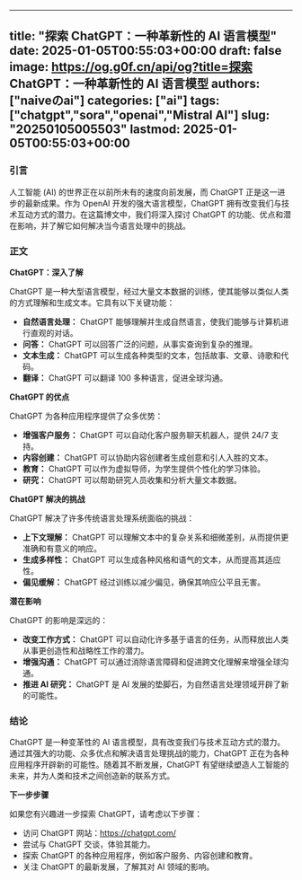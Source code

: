 
---
title: "探索 ChatGPT：一种革新性的 AI 语言模型"
date: 2025-01-05T00:55:03+00:00
draft: false
image: https://og.g0f.cn/api/og?title=探索 ChatGPT：一种革新性的 AI 语言模型
authors: ["naiveのai"]
categories: ["ai"]
tags: ["chatgpt","sora","openai","Mistral AI"]
slug: "20250105005503"
lastmod: 2025-01-05T00:55:03+00:00
---
### 引言

人工智能 (AI) 的世界正在以前所未有的速度向前发展，而 ChatGPT 正是这一进步的最新成果。作为 OpenAI 开发的强大语言模型，ChatGPT 拥有改变我们与技术互动方式的潜力。在这篇博文中，我们将深入探讨 ChatGPT 的功能、优点和潜在影响，并了解它如何解决当今语言处理中的挑战。

### 正文

**ChatGPT：深入了解**

ChatGPT 是一种大型语言模型，经过大量文本数据的训练，使其能够以类似人类的方式理解和生成文本。它具有以下关键功能：

* **自然语言处理：** ChatGPT 能够理解并生成自然语言，使我们能够与计算机进行直观的对话。
* **问答：** ChatGPT 可以回答广泛的问题，从事实查询到复杂的推理。
* **文本生成：** ChatGPT 可以生成各种类型的文本，包括故事、文章、诗歌和代码。
* **翻译：** ChatGPT 可以翻译 100 多种语言，促进全球沟通。

**ChatGPT 的优点**

ChatGPT 为各种应用程序提供了众多优势：

* **增强客户服务：** ChatGPT 可以自动化客户服务聊天机器人，提供 24/7 支持。
* **内容创建：** ChatGPT 可以协助内容创建者生成创意和引人入胜的文本。
* **教育：** ChatGPT 可以作为虚拟导师，为学生提供个性化的学习体验。
* **研究：** ChatGPT 可以帮助研究人员收集和分析大量文本数据。

**ChatGPT 解决的挑战**

ChatGPT 解决了许多传统语言处理系统面临的挑战：

* **上下文理解：** ChatGPT 可以理解文本中的复杂关系和细微差别，从而提供更准确和有意义的响应。
* **生成多样性：** ChatGPT 可以生成各种风格和语气的文本，从而提高其适应性。
* **偏见缓解：** ChatGPT 经过训练以减少偏见，确保其响应公平且无害。

**潜在影响**

ChatGPT 的影响是深远的：

* **改变工作方式：** ChatGPT 可以自动化许多基于语言的任务，从而释放出人类从事更创造性和战略性工作的潜力。
* **增强沟通：** ChatGPT 可以通过消除语言障碍和促进跨文化理解来增强全球沟通。
* **推进 AI 研究：** ChatGPT 是 AI 发展的垫脚石，为自然语言处理领域开辟了新的可能性。

### 结论

ChatGPT 是一种变革性的 AI 语言模型，具有改变我们与技术互动方式的潜力。通过其强大的功能、众多优点和解决语言处理挑战的能力，ChatGPT 正在为各种应用程序开辟新的可能性。随着其不断发展，ChatGPT 有望继续塑造人工智能的未来，并为人类和技术之间创造新的联系方式。

**下一步步骤**

如果您有兴趣进一步探索 ChatGPT，请考虑以下步骤：

* 访问 ChatGPT 网站：https://chatgpt.com/
* 尝试与 ChatGPT 交谈，体验其能力。
* 探索 ChatGPT 的各种应用程序，例如客户服务、内容创建和教育。
* 关注 ChatGPT 的最新发展，了解其对 AI 领域的影响。